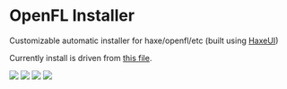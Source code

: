 OpenFL Installer
================================
Customizable automatic installer for haxe/openfl/etc (built using <a href="https://github.com/ianharrigan/haxeui">HaxeUI</a>)

Currently install is driven from <a href="https://github.com/ianharrigan/openfl-installer/blob/master/assets/data/install.json">this file</a>.

<img src="https://raw.github.com/ianharrigan/openfl-installer/master/screenshots/1.jpg" />
<img src="https://raw.github.com/ianharrigan/openfl-installer/master/screenshots/2.jpg" />
<img src="https://raw.github.com/ianharrigan/openfl-installer/master/screenshots/3.jpg" />
<img src="https://raw.github.com/ianharrigan/openfl-installer/master/screenshots/4.jpg" />

